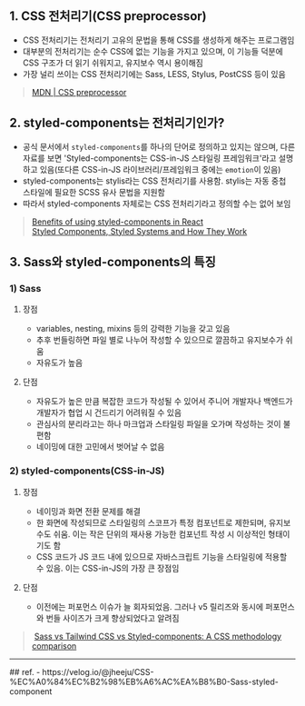 ## 1. CSS 전처리기(CSS preprocessor)
- CSS 전처리기는 전처리기 고유의 문법을 통해 CSS를 생성하게 해주는 프로그램임
- 대부분의 전처리기는 순수 CSS에 없는 기능을 가지고 있으며, 이 기능들 덕분에 CSS 구조가 더 읽기 쉬워지고, 유지보수 역시 용이해짐
- 가장 널리 쓰이는 CSS 전처리기에는 Sass, LESS, Stylus, PostCSS 등이 있음

> [MDN | CSS preprocessor](https://developer.mozilla.org/en-US/docs/Glossary/CSS_preprocessor)


## 2. styled-components는 전처리기인가?
- 공식 문서에서 `styled-components`를 하나의 단어로 정의하고 있지는 않으며, 다른 자료를 보면 'Styled-components는 CSS-in-JS 스타일링 프레임워크'라고 설명하고 있음(또다른 CSS-in-JS 라이브러리/프레임워크 중에는 `emotion`이 있음)
- styled-components는 stylis라는 CSS 전처리기를 사용함. stylis는 자동 중첩 스타일에 필요한 SCSS 유사 문법을 지원함
- 따라서 styled-components 자체로는 CSS 전처리기라고 정의할 수는 없어 보임

> [Benefits of using styled-components in React](https://blog.logrocket.com/benefits-using-styled-components-react/)  
> [Styled Components, Styled Systems and How They Work](https://rangle.io/blog/styled-components-styled-systems-and-how-they-work/)


## 3. Sass와 styled-components의 특징
### 1) Sass

1. 장점
    - variables, nesting, mixins 등의 강력한 기능을 갖고 있음
    - 추후 번들링하면 파일 별로 나누어 작성할 수 있으므로 깔끔하고 유지보수가 쉬움
    - 자유도가 높음

2. 단점
    - 자유도가 높은 만큼 복잡한 코드가 작성될 수 있어서 주니어 개발자나 백엔드가 개발자가 협업 시 건드리기 어려워질 수 있음
    - 관심사의 분리라고는 하나 마크업과 스타일링 파일을 오가며 작성하는 것이 불편함
    - 네이밍에 대한 고민에서 벗어날 수 없음

### 2) styled-components(CSS-in-JS)

1. 장점
    - 네이밍과 화면 전환 문제를 해결
    - 한 화면에 작성되므로 스타일링의 스코프가 특정 컴포넌트로 제한되며, 유지보수도 쉬움. 이는 작은 단위의 재사용 가능한 컴포넌트 작성 시 이상적인 형태이기도 함
    - CSS 코드가 JS 코드 내에 있으므로 자바스크립트 기능을 스타일링에 적용할 수 있음. 이는 CSS-in-JS의 가장 큰 장점임

2. 단점
    - 이전에는 퍼포먼스 이슈가 늘 회자되었음. 그러나 v5 릴리즈와 동시에 퍼포먼스와 번들 사이즈가 크게 향상되었다고 알려짐

> [Sass vs Tailwind CSS vs Styled-components: A CSS methodology comparison](https://www.reddit.com/r/reactjs/comments/my6dnw/styled_components_vs_sass_sheets/)


<hr>
## ref.
- https://velog.io/@jheeju/CSS-%EC%A0%84%EC%B2%98%EB%A6%AC%EA%B8%B0-Sass-styled-component